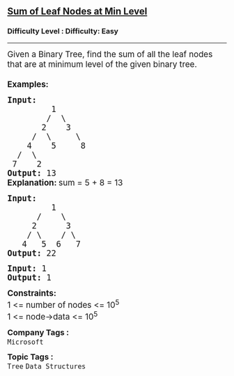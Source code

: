<h2><a href="https://www.geeksforgeeks.org/problems/sum-of-leaf-nodes-at-min-level/1?page=8&category=Tree&sortBy=submissions">Sum of Leaf Nodes at Min Level</a></h2><h3>Difficulty Level : Difficulty: Easy</h3><hr><div class="problems_problem_content__Xm_eO"><p><span style="font-size: 14pt;">Given a Binary Tree, find the sum of all the leaf nodes that are at minimum level of the given binary tree.<br><strong><br>Examples:</strong></span></p>
<pre><span style="font-size: 14pt;"><strong>Input:</strong> 
         1
        /  \
       2    3
     /  \     \
    4    5     8 
  /  \ 
 7    2      
<strong>Output: </strong>13<br><strong style="font-family: -apple-system, BlinkMacSystemFont, 'Segoe UI', Roboto, Oxygen, Ubuntu, Cantarell, 'Open Sans', 'Helvetica Neue', sans-serif;">Explanation: </strong><span style="font-family: -apple-system, BlinkMacSystemFont, 'Segoe UI', Roboto, Oxygen, Ubuntu, Cantarell, 'Open Sans', 'Helvetica Neue', sans-serif;">sum = 5 + 8 = 13</span></span></pre>
<pre><span style="font-size: 14pt;"><strong>Input: </strong>
         1
&nbsp;     /    \
&nbsp;    2      3
&nbsp;   / \    / \
&nbsp;  4   5  6   7
<strong>Output: </strong>22</span></pre>
<pre><span style="font-size: 14pt;"><strong>Input: </strong>1
<strong>Output:</strong> 1</span></pre>
<p><span style="font-size: 14pt;"><strong>Constraints:</strong><br>1 &lt;= number of nodes &lt;= 10<sup>5</sup><br>1 &lt;= node-&gt;data &lt;= 10<sup>5</sup></span></p></div><p><span style=font-size:18px><strong>Company Tags : </strong><br><code>Microsoft</code>&nbsp;<br><p><span style=font-size:18px><strong>Topic Tags : </strong><br><code>Tree</code>&nbsp;<code>Data Structures</code>&nbsp;